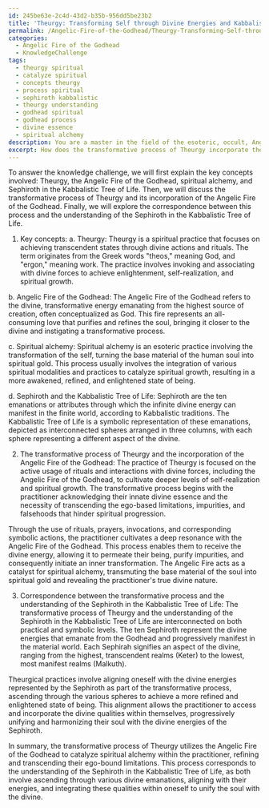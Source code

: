 ```yaml
---
id: 245be63e-2c4d-43d2-b35b-956dd5be23b2
title: 'Theurgy: Transforming Self through Divine Energies and Kabbalistic Symbolism'
permalink: /Angelic-Fire-of-the-Godhead/Theurgy-Transforming-Self-through-Divine-Energies-and-Kabbalistic-Symbolism/
categories:
  - Angelic Fire of the Godhead
  - KnowledgeChallenge
tags:
  - theurgy spiritual
  - catalyze spiritual
  - concepts theurgy
  - process spiritual
  - sephiroth kabbalistic
  - theurgy understanding
  - godhead spiritual
  - godhead process
  - divine essence
  - spiritual alchemy
description: You are a master in the field of the esoteric, occult, Angelic Fire of the Godhead and Education. You are a writer of tests, challenges, books and deep knowledge on Angelic Fire of the Godhead for initiates and students to gain deep insights and understanding from. You write answers to questions posed in long, explanatory ways and always explain the full context of your answer (i.e., related concepts, formulas, examples, or history), as well as the step-by-step thinking process you take to answer the challenges. Be rigorous and thorough, and summarize the key themes, ideas, and conclusions at the end.
excerpt: How does the transformative process of Theurgy incorporate the Angelic Fire of the Godhead to facilitate a spiritual alchemy within the practitioner, and in what ways does this process correspond to the understanding of the Sephiroth in the Kabbalistic Tree of Life?
---
```

To answer the knowledge challenge, we will first explain the key concepts involved: Theurgy, the Angelic Fire of the Godhead, spiritual alchemy, and Sephiroth in the Kabbalistic Tree of Life. Then, we will discuss the transformative process of Theurgy and its incorporation of the Angelic Fire of the Godhead. Finally, we will explore the correspondence between this process and the understanding of the Sephiroth in the Kabbalistic Tree of Life.

1. Key concepts:
a. Theurgy: Theurgy is a spiritual practice that focuses on achieving transcendent states through divine actions and rituals. The term originates from the Greek words "theos," meaning God, and "ergon," meaning work. The practice involves invoking and associating with divine forces to achieve enlightenment, self-realization, and spiritual growth.

b. Angelic Fire of the Godhead: The Angelic Fire of the Godhead refers to the divine, transformative energy emanating from the highest source of creation, often conceptualized as God. This fire represents an all-consuming love that purifies and refines the soul, bringing it closer to the divine and instigating a transformative process.

c. Spiritual alchemy: Spiritual alchemy is an esoteric practice involving the transformation of the self, turning the base material of the human soul into spiritual gold. This process usually involves the integration of various spiritual modalities and practices to catalyze spiritual growth, resulting in a more awakened, refined, and enlightened state of being.

d. Sephiroth and the Kabbalistic Tree of Life: Sephiroth are the ten emanations or attributes through which the infinite divine energy can manifest in the finite world, according to Kabbalistic traditions. The Kabbalistic Tree of Life is a symbolic representation of these emanations, depicted as interconnected spheres arranged in three columns, with each sphere representing a different aspect of the divine.

2. The transformative process of Theurgy and the incorporation of the Angelic Fire of the Godhead:
The practice of Theurgy is focused on the active usage of rituals and interactions with divine forces, including the Angelic Fire of the Godhead, to cultivate deeper levels of self-realization and spiritual growth. The transformative process begins with the practitioner acknowledging their innate divine essence and the necessity of transcending the ego-based limitations, impurities, and falsehoods that hinder spiritual progression.

Through the use of rituals, prayers, invocations, and corresponding symbolic actions, the practitioner cultivates a deep resonance with the Angelic Fire of the Godhead. This process enables them to receive the divine energy, allowing it to permeate their being, purify impurities, and consequently initiate an inner transformation. The Angelic Fire acts as a catalyst for spiritual alchemy, transmuting the base material of the soul into spiritual gold and revealing the practitioner's true divine nature.

3. Correspondence between the transformative process and the understanding of the Sephiroth in the Kabbalistic Tree of Life:
The transformative process of Theurgy and the understanding of the Sephiroth in the Kabbalistic Tree of Life are interconnected on both practical and symbolic levels. The ten Sephiroth represent the divine energies that emanate from the Godhead and progressively manifest in the material world. Each Sephirah signifies an aspect of the divine, ranging from the highest, transcendent realms (Keter) to the lowest, most manifest realms (Malkuth).

Theurgical practices involve aligning oneself with the divine energies represented by the Sephiroth as part of the transformative process, ascending through the various spheres to achieve a more refined and enlightened state of being. This alignment allows the practitioner to access and incorporate the divine qualities within themselves, progressively unifying and harmonizing their soul with the divine energies of the Sephiroth.

In summary, the transformative process of Theurgy utilizes the Angelic Fire of the Godhead to catalyze spiritual alchemy within the practitioner, refining and transcending their ego-bound limitations. This process corresponds to the understanding of the Sephiroth in the Kabbalistic Tree of Life, as both involve ascending through various divine emanations, aligning with their energies, and integrating these qualities within oneself to unify the soul with the divine.
